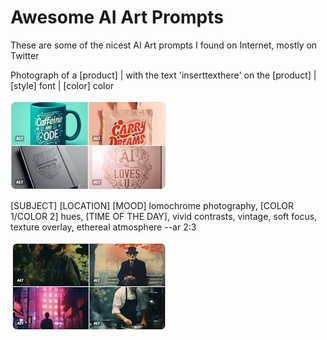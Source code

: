 # Awesome AI Art Prompts
These are some of the nicest AI Art prompts I found on Internet, mostly on Twitter

Photograph of a [product] | with the text 'inserttexthere' on the [product] | [style] font | [color] color 

[![Alt text](images/p1.png)](https://twitter.com/techhalla/status/1710215649157398700)

[SUBJECT] [LOCATION] [MOOD] lomochrome photography, [COLOR 1/COLOR 2]  hues, [TIME OF THE DAY], vivid contrasts, vintage, soft focus, texture  overlay, ethereal atmosphere --ar 2:3    

[![Alt text](images/P2.png)](https://twitter.com/Knightama_/status/1710102638942146609)
